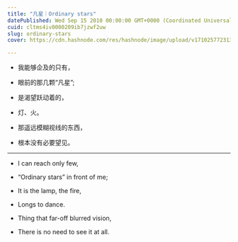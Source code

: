 ```yaml
---
title: "凡星｜Ordinary stars"
datePublished: Wed Sep 15 2010 00:00:00 GMT+0000 (Coordinated Universal Time)
cuid: cltms4iv0000209ib7jzwf2uw
slug: ordinary-stars
cover: https://cdn.hashnode.com/res/hashnode/image/upload/v1710257723135/83253ae4-c1f8-4888-b2b7-0be307b2a6c1.png

---
```


* 我能够企及的只有，
    
* 眼前的那几颗“凡星”;
    
* 是渴望跃动着的，
    
* 灯、火。
    
* 那遥远模糊视线的东西，
    
* 根本没有必要望见。
    

---

* I can reach only few,
    
* “Ordinary stars” in front of me;
    
* It is the lamp, the fire,
    
* Longs to dance.
    
* Thing that far-off blurred vision,
    
* There is no need to see it at all.